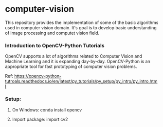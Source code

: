 # computer-vision

This repository provides the implementation of some of the basic algorithms used in computer vision domain. It's goal is to develop basic understanding of image processing and computet vision field. 

### Introduction to OpenCV-Python Tutorials

OpenCV supports a lot of algorithms related to Computer Vision and Machine Learning and it is expanding day-by-day. OpenCV-Python is an appropriate tool for fast prototyping of computer vision problems.

Ref: https://opencv-python-tutroals.readthedocs.io/en/latest/py_tutorials/py_setup/py_intro/py_intro.html


### Setup:

1. On Windows: conda install opencv

2. Import package: import cv2
